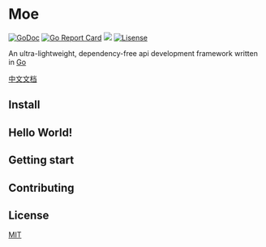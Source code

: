 # Moe


[![GoDoc](https://godoc.org/github.com/luob/moe?status.svg)](https://godoc.org/github.com/luob/moe)
[![Go Report Card](https://goreportcard.com/badge/github.com/luob/moe)](https://goreportcard.com/report/github.com/luob/moe)
![](https://img.shields.io/github/languages/code-size/luob/moe.svg?colorB=brightgreen)
[![Lisense](https://img.shields.io/github/license/luob/moe.svg)](LICENSE)

An ultra-lightweight, dependency-free api development framework written in [Go](https://github.com/golang/go)

[中文文档](readme_zh.md)


## Install

## Hello World!

## Getting start

## Contributing

## License

[MIT](LICENSE)
